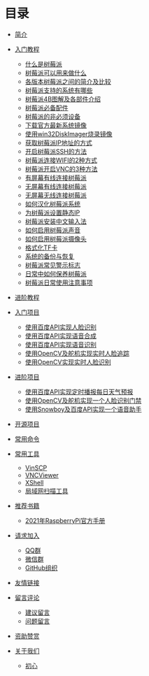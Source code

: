 # 目录

* [简介](README.md)
* [入门教程]()
    * [什么是树莓派](/docs/入门教程/什么是树莓派/什么是树莓派.md)
    * [树莓派可以用来做什么](/docs/入门教程/树莓派可以用来做什么/树莓派可以用来做什么.md)
    * [各版本树莓派之间的简介及比较](/docs/入门教程/树莓派4B图解及各部件介绍/树莓派4B图解及各部件介绍.md)
    * [树莓派支持的系统有哪些](/docs/入门教程/树莓派支持的系统有哪些/树莓派支持的系统有哪些.md)
    * [树莓派4B图解及各部件介绍](/docs/入门教程/树莓派4B图解及各部件介绍/树莓派4B图解及各部件介绍.md)
    * [树莓派必备配件](/docs/入门教程/树莓派必备配件/树莓派必备配件.md)
    * [树莓派的非必须设备](/docs/入门教程/树莓派的非必须设备/树莓派的非必须设备.md)
    * [下载官方最新系统镜像](/docs/入门教程/下载官方最新系统镜像/下载官方最新系统镜像.md)
    * [使用win32DiskImager烧录镜像](/docs/入门教程/使用win32DiskImager烧录镜像/使用win32DiskImager烧录镜像.md)
    * [获取树莓派IP地址的方式](/docs/入门教程/获取树莓派IP地址的方式/获取树莓派IP地址的方式.md)
    * [开启树莓派SSH的方法](/docs/入门教程/开启树莓派SSH的方法/开启树莓派SSH的方法.md)
    * [树莓派连接WIFI的2种方式](/docs/入门教程/树莓派连接WIFI的两种方式/树莓派连接WIFI的两种方式.md)
    * [树莓派开启VNC的3种方法](/docs/入门教程/树莓派开启VNC的3种方法/树莓派开启VNC的3种方法.md)
    * [有屏幕有线连接树莓派](/docs/入门教程/有屏幕有线连接树莓派/有屏幕有线连接树莓派.md)
    * [无屏幕有线连接树莓派](/docs/入门教程/无屏幕有线连接树莓派/无屏幕有线连接树莓派.md)
    * [无屏幕无线连接树莓派](/docs/入门教程/无屏幕无线连接树莓派/无屏幕无线连接树莓派.md)
    * [如何汉化树莓派系统](/docs/入门教程/如何汉化树莓派系统/如何汉化树莓派系统.md)
    * [为树莓派设置静态IP](/docs/入门教程/为树莓派设置静态IP/为树莓派设置静态IP.md)
    * [树莓派安装中文输入法](/docs/入门教程/树莓派安装中文输入法/树莓派安装中文输入法.md)
    * [如何启用树莓派声音](/docs/入门教程/如何启用树莓派声音/如何启用树莓派声音.md)
    * [如何启用树莓派摄像头](/docs/入门教程/如何启用树莓派摄像头/如何启用树莓派摄像头.md)
    * [格式化TF卡](/docs/入门教程/格式化TF卡/格式化TF卡.md)
    * [系统的备份与恢复](/docs/入门教程/系统的备份与恢复/系统的备份与恢复.md)
    * [树莓派常见警示标志](/docs/入门教程/树莓派常见警示标志/树莓派常见警示标志.md)
    * [日常中如何保养树莓派](/docs/入门教程/日常中如何保养树莓派/日常中如何保养树莓派.md)
    * [树莓派日常使用注意事项](/docs/入门教程/树莓派日常使用注意事项/树莓派日常使用注意事项.md)
        
* [进阶教程]()
* [入门项目]()
    * [使用百度API实现人脸识别](/docs/入门项目/使用百度API实现人脸识别/使用百度API实现人脸识别.md)
    * [使用百度API实现语音合成](/docs/入门项目/使用百度API实现语音合成/使用百度API实现语音合成.md)
    * [使用百度API实现语音识别](/docs/入门项目/使用百度API实现语音识别/使用百度API实现语音识别.md)
    * [使用OpenCV及舵机实现实时人脸追踪](/docs/入门项目/使用OpenCV及舵机实现实时人脸追踪/使用OpenCV及舵机实现实时人脸追踪.md)
    * [使用OpenCV实现实时人脸识别](/docs/入门项目/使用OpenCV实现实时人脸识别/使用OpenCV实现实时人脸识别.md)   

* [进阶项目]()
    * [使用百度API实现定时播报每日天气预报](/docs/进阶项目/使用百度API实现定时播报每日天气预报/使用百度API实现定时播报每日天气预报.md)
    * [使用OpenCV及舵机实现一个人脸识别门禁](/docs/进阶项目/使用OpenCV及舵机实现一个人脸识别门禁/使用OpenCV及舵机实现一个人脸识别门禁.md)
    * [使用Snowboy及百度API实现一个语音助手](/docs/进阶项目/使用Snowboy及百度API实现一个语音助手/使用Snowboy及百度API实现一个语音助手.md)
    

* [开源项目]()
* [常用命令]()
* [常用工具]()
    * [VinSCP](/docs/常用工具/VinSCP/VinSCP.md)
    * [VNCViewer](/docs/常用工具/VNCViewer/VNCViewer.md)
    * [XShell](/docs/常用工具/XShell/XShell.md)
    * [局域网扫描工具](/docs/常用工具/局域网扫描工具/局域网扫描工具.md)

* [推荐书籍]()
    * [2021年RaspberryPi官方手册](/docs/推荐书籍/2021年RaspberryPi官方手册/2021年RaspberryPi官方手册.md)
  
* [请求加入]()
    * [QQ群](/docs/请求加入/QQ群/QQ群.md)
    * [微信群](/docs/请求加入/微信群/微信群.md)
    * [GitHub组织](/docs/请求加入/GitHub组织/GitHub组织.md)

* [友情链接]()
* [留言评论]()
    * [建议留言](/docs/留言评论/建议留言/建议留言.md)
    * [问题留言](/docs/留言评论/问题留言/问题留言.md)

* [资助赞赏]()
* [关于我们]()
    * [初心](关于我们/初心/初心.md)
